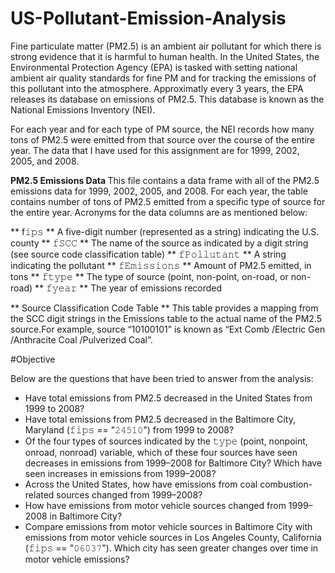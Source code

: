 # US-Pollutant-Emission-Analysis

Fine particulate matter (PM2.5) is an ambient air pollutant for which there is strong evidence that it is harmful to human health. In the United States, the Environmental Protection Agency (EPA) is tasked with setting national ambient air quality standards for fine PM and for tracking the emissions of this pollutant into the atmosphere. Approximatly every 3 years, the EPA releases its database on emissions of PM2.5. This database is known as the National Emissions Inventory (NEI). 

For each year and for each type of PM source, the NEI records how many tons of PM2.5 were emitted from that source over the course of the entire year. The data that I have used for this assignment are for 1999, 2002, 2005, and 2008.

<b> PM2.5 Emissions Data </b>  This file contains a data frame with all of the PM2.5 emissions data for 1999, 2002, 2005, and 2008. For each year, the table contains number of tons of PM2.5 emitted from a specific type of source for the entire year. Acronyms for the data columns are as mentioned below:

** f𝚒𝚙𝚜 ** A five-digit number (represented as a string) indicating the U.S. county
** 𝚏𝚂𝙲𝙲 ** The name of the source as indicated by a digit string (see source code classification table)
** 𝚏𝙿𝚘𝚕𝚕𝚞𝚝𝚊𝚗𝚝 ** A string indicating the pollutant
** 𝚏𝙴𝚖𝚒𝚜𝚜𝚒𝚘𝚗𝚜 ** Amount of PM2.5 emitted, in tons
** 𝚏𝚝𝚢𝚙𝚎 ** The type of source (point, non-point, on-road, or non-road)
** 𝚏𝚢𝚎𝚊𝚛 ** The year of emissions recorded


** Source Classification Code Table ** This table provides a mapping from the SCC digit strings in the Emissions table to the actual name of the PM2.5 source.For example, source “10100101” is known as “Ext Comb /Electric Gen /Anthracite Coal /Pulverized Coal”.

#Objective

Below are the questions that have been tried to answer from the analysis:

- Have total emissions from PM2.5 decreased in the United States from 1999 to 2008? 
- Have total emissions from PM2.5 decreased in the Baltimore City, Maryland (𝚏𝚒𝚙𝚜 == "𝟸𝟺𝟻𝟷𝟶") from 1999 to 2008?
- Of the four types of sources indicated by the 𝚝𝚢𝚙𝚎 (point, nonpoint, onroad, nonroad) variable, which of these four sources have seen decreases in emissions from 1999–2008 for Baltimore City? Which have seen increases in emissions from 1999–2008? 
- Across the United States, how have emissions from coal combustion-related sources changed from 1999–2008?
- How have emissions from motor vehicle sources changed from 1999–2008 in Baltimore City?
- Compare emissions from motor vehicle sources in Baltimore City with emissions from motor vehicle sources in Los Angeles County, California (𝚏𝚒𝚙𝚜 == "𝟶𝟼𝟶𝟹𝟽"). Which city has seen greater changes over time in motor vehicle emissions?
